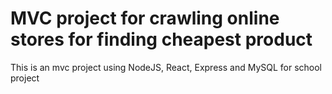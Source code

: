 # MVC project for crawling online stores for finding cheapest product

This is an mvc project using NodeJS, React, Express and MySQL for school project
